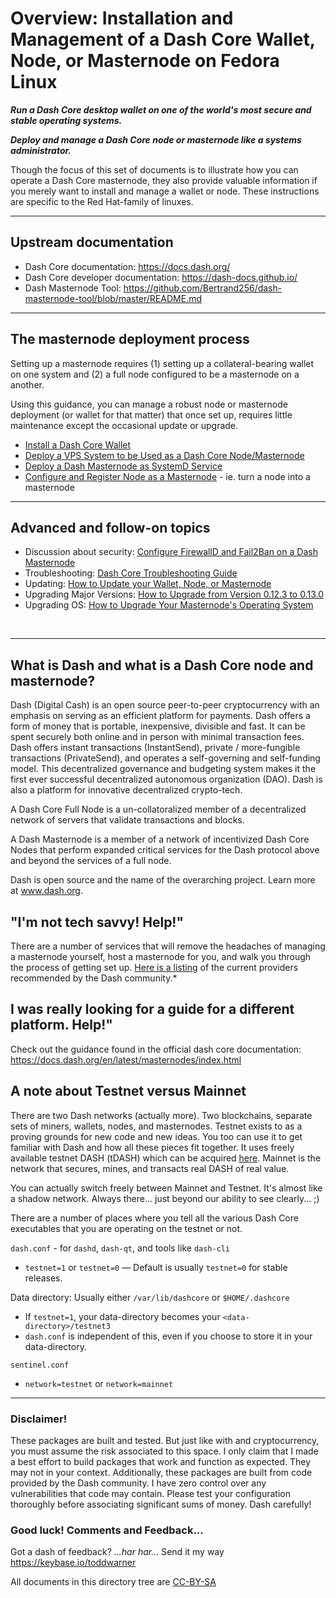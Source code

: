# Overview: Installation and Management of a Dash Core Wallet, Node, or Masternode on Fedora Linux

_**Run a Dash Core desktop wallet on one of the world's most secure and stable operating systems.**_

_**Deploy and manage a Dash Core node or masternode like a systems administrator.**_

Though the focus of this set of documents is to illustrate how you can operate
a Dash Core masternode, they also provide valuable information if you merely
want to install and manage a wallet or node. These instructions are specific to
the Red Hat-family of linuxes.

---

## Upstream documentation

- Dash Core documentation: <https://docs.dash.org/>
- Dash Core developer documentation: <https://dash-docs.github.io/>
- Dash Masternode Tool: <https://github.com/Bertrand256/dash-masternode-tool/blob/master/README.md>

---

## The masternode deployment process

Setting up a masternode requires (1) setting up a collateral-bearing wallet on
one system and (2) a full node configured to be a masternode on a another.

Using this guidance, you can manage a robust node or masternode deployment (or
wallet for that matter) that once set up, requires little maintenance except
the occasional update or upgrade.

- [Install a Dash Core Wallet](https://github.com/taw00/dashcore-rpm/blob/master/documentation/howto.dashcore-wallet-setup.gui.md)
- [Deploy a VPS System to be Used as a Dash Core Node/Masternode](https://github.com/taw00/dashcore-rpm/blob/master/documentation/howto.deploy-and-configure-operating-system.md)
- [Deploy a Dash Masternode as SystemD Service](https://github.com/taw00/dashcore-rpm/blob/master/documentation/howto.dashcore-node-setup.systemd.md)
- [Configure and Register Node as a Masternode](https://github.com/taw02/dashcore-rpm/blob/master/documentation/howto.dashcore-masternode-registration.md) - ie. turn a node into a masternode 

---

## Advanced and follow-on topics

- Discussion about security: [Configure FirewallD and Fail2Ban on a Dash Masternode](https://github.com/taw00/dashcore-rpm/blob/master/documentation/howto.dashcore-node-security.md)
- Troubleshooting: [Dash Core Troubleshooting Guide](https://github.com/taw00/dashcore-rpm/blob/master/documentation/howto.dashcore-troubleshooting.md)
- Updating: [How to Update your Wallet, Node, or Masternode](https://github.com/taw00/dashcore-rpm/blob/master/documentation/howto.update-a-wallet-node-or-masternode.md)
- Upgrading Major Versions: [How to Upgrade from Version 0.12.3 to 0.13.0](https://github.com/taw00/dashcore-rpm/blob/master/documentation/testing/howto.dashcore-upgrade-from-0.12.3-to-0.13.0.md)
- Upgrading OS: [How to Upgrade Your Masternode's Operating System](https://github.com/taw00/dashcore-rpm/blob/master/documentation/howto.upgrade-the-operating-system.md)


&nbsp;

---

## What is Dash and what is a Dash Core node and masternode?

Dash (Digital Cash) is an open source peer-to-peer cryptocurrency with an
emphasis on serving as an efficient platform for payments. Dash offers a form of
money that is portable, inexpensive, divisible and fast. It can be spent
securely both online and in person with minimal transaction fees. Dash offers
instant transactions (InstantSend), private / more-fungible transactions
(PrivateSend), and operates a self-governing and self-funding model. This
decentralized governance and budgeting system makes it the first ever successful
decentralized autonomous organization (DAO). Dash is also a platform for
innovative decentralized crypto-tech.

A Dash Core Full Node is a un-collatoralized member of a decentralized network
of servers that validate transactions and blocks.

A Dash Masternode is a member of a network of incentivized Dash Core Nodes that
perform expanded critical services for the Dash protocol above and beyond the
services of a full node.

Dash is open source and the name of the overarching project. Learn more
at www.dash.org.


## "I'm not tech savvy! Help!"

There are a number of services that will remove the headaches of managing a  masternode yourself, host a masternode for you, and walk you through the process of  getting set up. [Here is a listing](https://docs.dash.org/en/latest/masternodes/hosting.html) of the current providers recommended by the Dash community.*

## I was really looking for a guide for a different platform. Help!"    

Check out the guidance found in the official dash core documentation: <https://docs.dash.org/en/latest/masternodes/index.html>


## A note about Testnet versus Mainnet

There are two Dash networks (actually more). Two blockchains, separate sets of
miners, wallets, nodes, and masternodes. Testnet exists to as a proving grounds
for new code and new ideas. You too can use it to get familiar with Dash and how
all these pieces fit together. It uses freely available testnet DASH (tDASH)
which can be acquired
[here](https://docs.dash.org/en/stable/developers/testnet.html#faucets). Mainnet
is the network that secures, mines, and transacts real DASH of real value.

You can actually switch freely between Mainnet and Testnet. It's almost like a
shadow network. Always there... just beyond our ability to see clearly... ;)

There are a number of places where you tell all the various Dash Core
executables that you are operating on the testnet or not.

`dash.conf` - for `dashd`, `dash-qt`, and tools like `dash-cli`

* `testnet=1` or `testnet=0` &mdash; Default is usually `testnet=0` for stable releases.

Data directory: Usually either `/var/lib/dashcore` or `$HOME/.dashcore`

* If `testnet=1`, your data-directory becomes your `<data-directory>/testnet3`
* `dash.conf` is independent of this, even if you choose to store it in your data-directory.

`sentinel.conf`

* `network=testnet` or `network=mainnet`

---

### Disclaimer!

These packages are built and tested. But just like with and cryptocurrency, you
must assume the risk associated to this space. I only claim that I made a best
effort to build packages that work and function as expected. They may not in
your context. Additionally, these packages are built from code provided by the
Dash community. I have zero control over any vulnerabilities that code may
contain. Please test your configuration thoroughly before associating
significant sums of money. Dash carefully!


### Good luck! Comments and Feedback...

Got a dash of feedback? *...har har...* Send it my way <https://keybase.io/toddwarner>    

All documents in this directory tree are
[CC-BY-SA](https://github.com/taw00/dashcore-rpm/blob/master/documentation/LICENSE.cc-by-sa.md)
